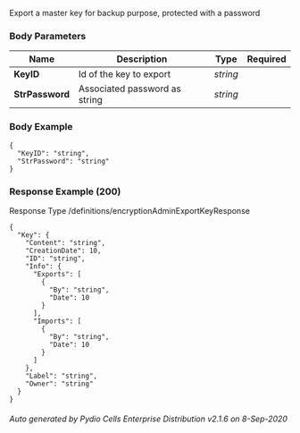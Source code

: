 






 
Export a master key for backup purpose, protected with a password  


### Body Parameters

Name | Description | Type | Required
---|---|---|---
**KeyID** | Id of the key to export | _string_ |   
**StrPassword** | Associated password as string | _string_ |   


### Body Example
```
{
  "KeyID": "string",
  "StrPassword": "string"
}
```






### Response Example (200)
Response Type /definitions/encryptionAdminExportKeyResponse

```
{
  "Key": {
    "Content": "string",
    "CreationDate": 10,
    "ID": "string",
    "Info": {
      "Exports": [
        {
          "By": "string",
          "Date": 10
        }
      ],
      "Imports": [
        {
          "By": "string",
          "Date": 10
        }
      ]
    },
    "Label": "string",
    "Owner": "string"
  }
}
```




###### Auto generated by Pydio Cells Enterprise Distribution v2.1.6 on 8-Sep-2020
